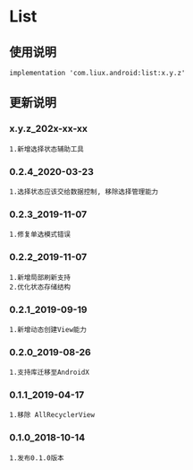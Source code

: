List
===

使用说明
---
```
implementation 'com.liux.android:list:x.y.z'
```

更新说明
---
### x.y.z_202x-xx-xx
    1.新增选择状态辅助工具

### 0.2.4_2020-03-23
    1.选择状态应该交给数据控制, 移除选择管理能力

### 0.2.3_2019-11-07
    1.修复单选模式错误
    
### 0.2.2_2019-11-07
    1.新增局部刷新支持
    2.优化状态存储结构

### 0.2.1_2019-09-19
    1.新增动态创建View能力

### 0.2.0_2019-08-26
    1.支持库迁移至AndroidX

### 0.1.1_2019-04-17
    1.移除 AllRecyclerView

### 0.1.0_2018-10-14
    1.发布0.1.0版本